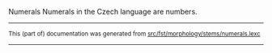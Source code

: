 Numerals
Numerals in the Czech language are numbers.

* * *

<small>This (part of) documentation was generated from [src/fst/morphology/stems/numerals.lexc](https://github.com/giellalt/lang-ces/blob/main/src/fst/morphology/stems/numerals.lexc)</small>

---

